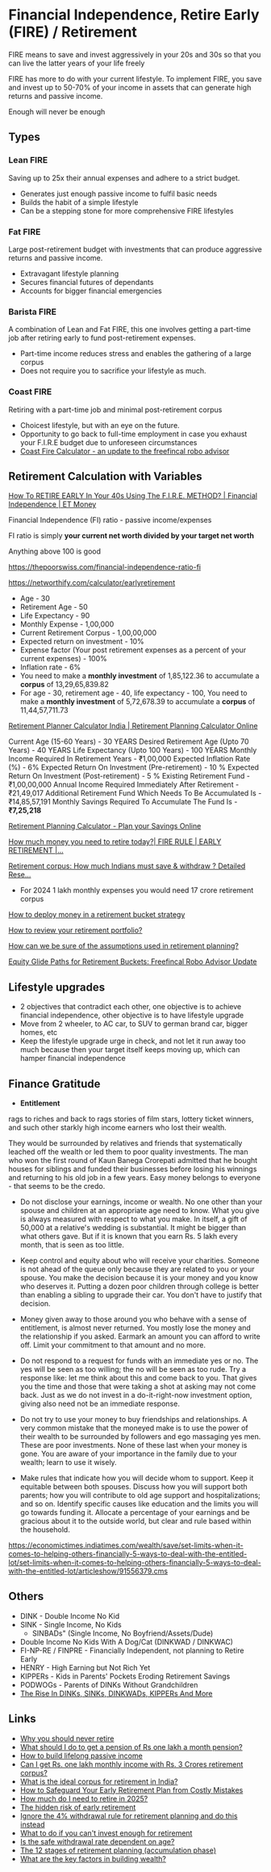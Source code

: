 # Financial Independence, Retire Early (FIRE) / Retirement

FIRE means to save and invest aggressively in your 20s and 30s so that you can live the latter years of your life freely

FIRE has more to do with your current lifestyle. To implement FIRE, you save and invest up to 50-70% of your income in assets that can generate high returns and passive income.

Enough will never be enough

## Types

### Lean FIRE

Saving up to 25x their annual expenses and adhere to a strict budget.

- Generates just enough passive income to fulfil basic needs
- Builds the habit of a simple lifestyle
- Can be a stepping stone for more comprehensive FIRE lifestyles

### Fat FIRE

Large post-retirement budget with investments that can produce aggressive returns and passive income.

- Extravagant lifestyle planning
- Secures financial futures of dependants
- Accounts for bigger financial emergencies

### Barista FIRE

A combination of Lean and Fat FIRE, this one involves getting a part-time job after retiring early to fund post-retirement expenses.

- Part-time income reduces stress and enables the gathering of a large corpus
- Does not require you to sacrifice your lifestyle as much.

### Coast FIRE

Retiring with a part-time job and minimal post-retirement corpus

- Choicest lifestyle, but with an eye on the future.
- Opportunity to go back to full-time employment in case you exhaust your F.I.R.E budget due to unforeseen circumstances
- [Coast Fire Calculator - an update to the freefincal robo advisor](https://freefincal.com/coast-fire-calculator-an-update-to-the-freefincal-robo-advisor/)

## Retirement Calculation with Variables

[How To RETIRE EARLY In Your 40s Using The F.I.R.E. METHOD? | Financial Independence | ET Money](https://youtu.be/A_PVV23MxJc)

Financial Independence (FI) ratio - passive income/expenses

FI ratio is simply **your current net worth divided by your target net worth**

Anything above 100 is good

https://thepoorswiss.com/financial-independence-ratio-fi

https://networthify.com/calculator/earlyretirement

- Age - 30
- Retirement Age - 50
- Life Expectancy - 90
- Monthly Expense - 1,00,000
- Current Retirement Corpus - 1,00,00,000
- Expected return on investment - 10%
- Expense factor (Your post retirement expenses as a percent of your current expenses) - 100%
- Inflation rate - 6%
- You need to make a **monthly investment** of 1,85,122.36 to accumulate a **corpus** of 13,29,65,839.82
- For age - 30, retirement age - 40, life expectancy - 100, You need to make a **monthly investment** of 5,72,678.39 to accumulate a **corpus** of 11,44,57,711.73

[Retirement Planner Calculator India | Retirement Planning Calculator Online](https://www.moneycontrol.com/personal-finance/tools/retirement-planning-calculator.html)

Current Age (15-60 Years) - 30 YEARS
Desired Retirement Age (Upto 70 Years) - 40 YEARS
Life Expectancy (Upto 100 Years) - 100 YEARS
Monthly Income Required In Retirement Years - ₹1,00,000
Expected Inflation Rate (%) - 6%
Expected Return On Investment (Pre-retirement) - 10 %
Expected Return On Investment (Post-retirement) - 5 %
Existing Retirement Fund - ₹1,00,00,000
Annual Income Required Immediately After Retirement - ₹21,49,017
Additional Retirement Fund Which Needs To Be Accumulated Is - ₹14,85,57,191
Monthly Savings Required To Accumulate The Fund Is - **₹7,25,218**

[Retirement Planning Calculator - Plan your Savings Online](https://cleartax.in/s/retirement-planning-calculator)

[How much money you need to retire today?| FIRE RULE | EARLY RETIREMENT |...](https://youtu.be/REJAd-b2aoU)

[Retirement corpus: How much Indians must save & withdraw ? Detailed Rese...](https://youtu.be/h_x-7-qe6RQ)

- For 2024 1 lakh monthly expenses you would need 17 crore retirement corpus

[How to deploy money in a retirement bucket strategy](https://freefincal.com/how-to-deploy-money-in-a-retirement-bucket-strategy/)

[How to review your retirement portfolio?](https://freefincal.com/how-to-review-your-retirement-portfolio/)

[How can we be sure of the assumptions used in retirement planning?](https://freefincal.com/how-can-we-be-sure-of-the-assumptions-used-in-retirement-planning/)

[Equity Glide Paths for Retirement Buckets: Freefincal Robo Advisor Update](https://freefincal.com/equity-glide-paths-for-retirement-buckets-freefincal-robo-advisor-update/)

## Lifestyle upgrades

- 2 objectives that contradict each other, one objective is to achieve financial independence, other objective is to have lifestyle upgrade
- Move from 2 wheeler, to AC car, to SUV to german brand car, bigger homes, etc
- Keep the lifestyle upgrade urge in check, and not let it run away too much because then your target itself keeps moving up, which can hamper financial independence

## Finance Gratitude

- **Entitlement**

rags to riches and back to rags stories of film stars, lottery ticket winners, and such other starkly high income earners who lost their wealth.

They would be surrounded by relatives and friends that systematically leached off the wealth or led them to poor quality investments. The man who won the first round of Kaun Banega Crorepati admitted that he bought houses for siblings and funded their businesses before losing his winnings and returning to his old job in a few years. Easy money belongs to everyone - that seems to be the credo.

- Do not disclose your earnings, income or wealth. No one other than your spouse and children at an appropriate age need to know. What you give is always measured with respect to what you make. In itself, a gift of 50,000 at a relative's wedding is substantial. It might be bigger than what others gave. But if it is known that you earn Rs. 5 lakh every month, that is seen as too little.

- Keep control and equity about who will receive your charities. Someone is not ahead of the queue only because they are related to you or your spouse. You make the decision because it is your money and you know who deserves it. Putting a dozen poor children through college is better than enabling a sibling to upgrade their car. You don't have to justify that decision.

- Money given away to those around you who behave with a sense of entitlement, is almost never returned. You mostly lose the money and the relationship if you asked. Earmark an amount you can afford to write off. Limit your commitment to that amount and no more.

- Do not respond to a request for funds with an immediate yes or no. The yes will be seen as too willing; the no will be seen as too rude. Try a response like: let me think about this and come back to you. That gives you the time and those that were taking a shot at asking may not come back. Just as we do not invest in a do-it-right-now investment option, giving also need not be an immediate response.

- Do not try to use your money to buy friendships and relationships. A very common mistake that the moneyed make is to use the power of their wealth to be surrounded by followers and ego massaging yes men. These are poor investments. None of these last when your money is gone. You are aware of your importance in the family due to your wealth; learn to use it wisely.

- Make rules that indicate how you will decide whom to support. Keep it equitable between both spouses. Discuss how you will support both parents; how you will contribute to old age support and hospitalizations; and so on. Identify specific causes like education and the limits you will go towards funding it. Allocate a percentage of your earnings and be gracious about it to the outside world, but clear and rule based within the household.

https://economictimes.indiatimes.com/wealth/save/set-limits-when-it-comes-to-helping-others-financially-5-ways-to-deal-with-the-entitled-lot/set-limits-when-it-comes-to-helping-others-financially-5-ways-to-deal-with-the-entitled-lot/articleshow/91556379.cms

## Others

- DINK - Double Income No Kid
- SINK - Single Income, No Kids
	- SINBADs" (Single Income, No Boyfriend/Assets/Dude)
- Double Income No Kids With A Dog/Cat (DINKWAD / DINKWAC)
- FI-NP-RE / FINPRE - Financially Independent, not planning to Retire Early
- HENRY - High Earning but Not Rich Yet
- KIPPERs - Kids in Parents' Pockets Eroding Retirement Savings
- PODWOGs - Parents of DINKs Without Grandchildren
- [The Rise In DINKs, SINKs, DINKWADs, KIPPERs And More](https://www.forbes.com/sites/jackkelly/2024/06/20/the-rise-in-dinks-sinks-dinkwads-kippers/)

## Links

- [Why you should never retire](https://www.economist.com/business/2024/01/25/why-you-should-never-retire)
- [What should I do to get a pension of Rs one lakh a month pension?](https://freefincal.com/what-should-i-do-to-get-a-pension-of-rs-one-lakh-a-month-pension/)
- [How to build lifelong passive income](https://freefincal.com/how-to-build-lifelong-passive-income/)
- [Can I get Rs. one lakh monthly income with Rs. 3 Crores retirement corpus?](https://freefincal.com/can-i-get-rs-one-lakh-monthly-income-with-rs-3-crores-retirement-corpus/)
- [What is the ideal corpus for retirement in India?](https://freefincal.com/what-is-the-ideal-corpus-for-retirement-in-india/)
- [How to Safeguard Your Early Retirement Plan from Costly Mistakes](https://freefincal.com/how-to-safeguard-your-early-retirement-plan-from-costly-mistakes/)
- [How much do I need to retire in 2025?](https://freefincal.com/how-much-do-i-need-to-retire-in-2025-2/)
- [The hidden risk of early retirement](https://freefincal.com/the-hidden-risk-of-early-retirement/)
- [Ignore the 4% withdrawal rule for retirement planning and do this instead](https://freefincal.com/ignore-the-4-withdrawal-rule-for-retirement-planning-and-do-this-instead/)
- [What to do if you can't invest enough for retirement](https://freefincal.com/what-to-do-if-you-cant-invest-enough-for-retirement/)
- [Is the safe withdrawal rate dependent on age?](https://freefincal.com/is-the-safe-withdrawal-rate-dependent-on-age/)
- [The 12 stages of retirement planning (accumulation phase)](https://freefincal.com/the-12-stages-of-retirement-planning-accumulation-phasethe-12-stages-of-retirement-planning-accumulation-phase/)
- [What are the key factors in building wealth?](https://freefincal.com/what-are-the-key-factors-in-building-wealth/)

